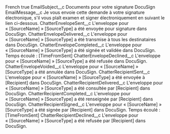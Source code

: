 <?xml version="1.0" encoding="UTF-8"?>
<CustomMetadata xmlns="http://soap.sforce.com/2006/04/metadata" xmlns:xsi="http://www.w3.org/2001/XMLSchema-instance" xmlns:xsd="http://www.w3.org/2001/XMLSchema">
    <label>French</label>
    <protected>true</protected>
    <values>
        <field>EmailSubject__c</field>
        <value xsi:type="xsd:string">Documents pour votre signature DocuSign</value>
    </values>
    <values>
        <field>EmailMessage__c</field>
        <value xsi:type="xsd:string">Je vous envoie cette demande à votre signature électronique, s'il vous plaît examen et signer électroniquement en suivant le lien ci-dessous.</value>
    </values>
    <values>
        <field>ChatterEnvelopeSent__c</field>
        <value xsi:type="xsd:string">L'enveloppe pour « [SourceName] » [SourceType] a été envoyée pour signature dans DocuSign.</value>
    </values>
    <values>
        <field>ChatterEnvelopeDelivered__c</field>
        <value xsi:type="xsd:string">L'enveloppe pour « [SourceName] » [SourceType] a été transmise à tous les destinataires dans DocuSign.</value>
    </values>
    <values>
        <field>ChatterEnvelopeCompleted__c</field>
        <value xsi:type="xsd:string">L'enveloppe pour « [SourceName] » [SourceType] a été signée et validée dans DocuSign. Temps écoulé : [TimeFromSent]</value>
    </values>
    <values>
        <field>ChatterEnvelopeDeclined__c</field>
        <value xsi:type="xsd:string">L'enveloppe pour « [SourceName] » [SourceType] a été refusée dans DocuSign.</value>
    </values>
    <values>
        <field>ChatterEnvelopeVoided__c</field>
        <value xsi:type="xsd:string">L'enveloppe pour « [SourceName] » [SourceType] a été annulée dans DocuSign.</value>
    </values>
    <values>
        <field>ChatterRecipientSent__c</field>
        <value xsi:type="xsd:string">L'enveloppe pour « [SourceName] » [SourceType] a été envoyée à [Recipient] dans DocuSign.</value>
    </values>
    <values>
        <field>ChatterRecipientDelivered__c</field>
        <value xsi:type="xsd:string">L'enveloppe pour « [SourceName] » [SourceType] a été consultée par [Recipient] dans DocuSign.</value>
    </values>
    <values>
        <field>ChatterRecipientCompleted__c</field>
        <value xsi:type="xsd:string">L'enveloppe pour « [SourceName] » [SourceType] a été renseignée par [Recipient] dans DocuSign.</value>
    </values>
    <values>
        <field>ChatterRecipientSigned__c</field>
        <value xsi:type="xsd:string">L'enveloppe pour « [SourceName] » [SourceType] a été signée par [Recipient] dans DocuSign. Temps écoulé : [TimeFromSent]</value>
    </values>
    <values>
        <field>ChatterRecipientDeclined__c</field>
        <value xsi:type="xsd:string">L'enveloppe pour « [SourceName] » [SourceType] a été refusée par [Recipient] dans DocuSign.</value>
    </values>
</CustomMetadata>
